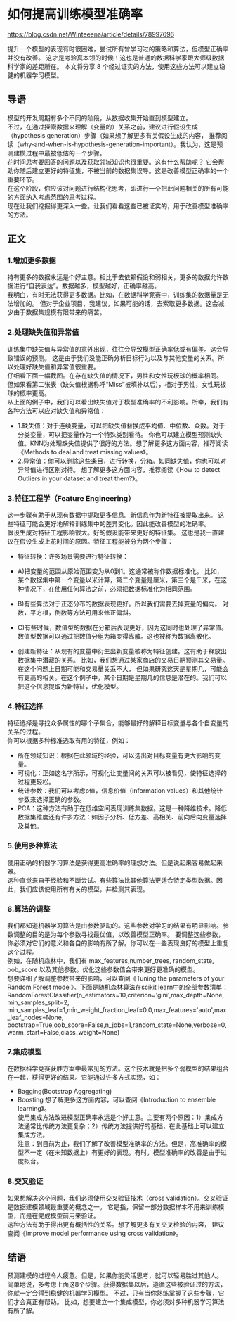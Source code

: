 
# 如何提高训练模型准确率
https://blog.csdn.net/Winteeena/article/details/78997696 <br>

提升一个模型的表现有时很困难，尝试所有曾学习过的策略和算法，但模型正确率并没有改善。
这才是考验真本领的时候！这也是普通的数据科学家跟大师级数据科学家的差距所在。
本文将分享 8 个经过证实的方法，使用这些方法可以建立稳健的机器学习模型。

## 导语
模型的开发周期有多个不同的阶段，从数据收集开始直到模型建立。<br>
不过，在通过探索数据来理解（变量的）关系之前，建议进行假设生成（hypothesis generation）步骤（如果想了解更多有关假设生成的内容，
推荐阅读（why-and-when-is-hypothesis-generation-important）。我认为，这是预测建模过程中最被低估的一个步骤。<br>
花时间思考要回答的问题以及获取领域知识也很重要。这有什么帮助呢？
它会帮助你随后建立更好的特征集，不被当前的数据集误导。这是改善模型正确率的一个重要环节。<br>
在这个阶段，你应该对问题进行结构化思考，即进行一个把此问题相关的所有可能的方面纳入考虑范围的思考过程。<br>
现在让我们挖掘得更深入一些。让我们看看这些已被证实的，用于改善模型准确率的方法。<br>

## 正文
### 1.增加更多数据
持有更多的数据永远是个好主意。相比于去依赖假设和弱相关，更多的数据允许数据进行“自我表达”。数据越多，模型越好，正确率越高。<br>
我明白，有时无法获得更多数据。比如，在数据科学竞赛中，训练集的数据量是无法增加的。
但对于企业项目，我建议，如果可能的话，去索取更多数据。这会减少由于数据集规模有限带来的痛苦。<br>

### 2.处理缺失值和异常值
训练集中缺失值与异常值的意外出现，往往会导致模型正确率低或有偏差。这会导致错误的预测。
这是由于我们没能正确分析目标行为以及与其他变量的关系。所以处理好缺失值和异常值很重要。<br>
仔细看下面一幅截图。在存在缺失值的情况下，男性和女性玩板球的概率相同。
但如果看第二张表（缺失值根据称呼“Miss”被填补以后），相对于男性，女性玩板球的概率更高。<br>
从上面的例子中，我们可以看出缺失值对于模型准确率的不利影响。所幸，我们有各种方法可以应对缺失值和异常值：
* 1.缺失值：对于连续变量，可以把缺失值替换成平均值、中位数、众数。对于分类变量，可以把变量作为一个特殊类别看待。
你也可以建立模型预测缺失值。KNN为处理缺失值提供了很好的方法。想了解更多这方面内容，推荐阅读《Methods to deal and treat missing values》。<br>
* 2.异常值：你可以删除这些条目，进行转换，分箱。如同缺失值，你也可以对异常值进行区别对待。
想了解更多这方面内容，推荐阅读《How to detect Outliers in your dataset and treat them?》。<br>

### 3.特征工程学（Feature Engineering）
这一步骤有助于从现有数据中提取更多信息。新信息作为新特征被提取出来。
这些特征可能会更好地解释训练集中的差异变化。因此能改善模型的准确率。<br>
假设生成对特征工程影响很大。好的假设能带来更好的特征集。
这也是我一直建议在假设生成上花时间的原因。特征工程能被分为两个步骤：<br>

* 特征转换：许多场景需要进行特征转换：
* A)把变量的范围从原始范围变为从0到1。这通常被称作数据标准化。
比如，某个数据集中第一个变量以米计算，第二个变量是厘米，第三个是千米，在这种情况下，在使用任何算法之前，必须把数据标准化为相同范围。<br>
* B)有些算法对于正态分布的数据表现更好。所以我们需要去掉变量的偏向。
对数，平方根，倒数等方法可用来修正偏斜。<br>
* C)有些时候，数值型的数据在分箱后表现更好，因为这同时也处理了异常值。
数值型数据可以通过把数值分组为箱变得离散。这也被称为数据离散化。<br>

* 创建新特征：从现有的变量中衍生出新变量被称为特征创建。这有助于释放出数据集中潜藏的关系。
比如，我们想通过某家商店的交易日期预测其交易量。在这个问题上日期可能和交易量关系不大，
但如果研究这天是星期几，可能会有更高的相关。在这个例子中，某个日期是星期几的信息是潜在的。我们可以把这个信息提取为新特征，优化模型。<br>

### 4.特征选择
特征选择是寻找众多属性的哪个子集合，能够最好的解释目标变量与各个自变量的关系的过程。<br>
你可以根据多种标准选取有用的特征，例如：
* 所在领域知识：根据在此领域的经验，可以选出对目标变量有更大影响的变量。
* 可视化：正如这名字所示，可视化让变量间的关系可以被看见，使特征选择的过程更轻松。
* 统计参数：我们可以考虑p值，信息价值（information values）和其他统计参数来选择正确的参数。
* PCA：这种方法有助于在低维空间表现训练集数据。这是一种降维技术。降低数据集维度还有许多方法：如因子分析、低方差、高相关、前向后向变量选择及其他。

### 5.使用多种算法
使用正确的机器学习算法是获得更高准确率的理想方法。但是说起来容易做起来难。<br>
这种直觉来自于经验和不断尝试。有些算法比其他算法更适合特定类型数据。因此，我们应该使用所有有关的模型，并检测其表现。<br>

### 6.算法的调整
我们都知道机器学习算法是由参数驱动的。这些参数对学习的结果有明显影响。参数调整的目的是为每个参数寻找最优值，以改善模型正确率。
要调整这些参数，你必须对它们的意义和各自的影响有所了解。你可以在一些表现良好的模型上重复这个过程。<br>
例如，在随机森林中，我们有 max_features,number_trees, random_state, oob_score 以及其他参数。优化这些参数值会带来更好更准确的模型。<br>
想要详细了解调整参数带来的影响，可以查阅《Tuning the parameters of your Random Forest model》。下面是随机森林算法在scikit learn中的全部参数清单：<br>
RandomForestClassifier(n_estimators=10,criterion='gini',max_depth=None,min_samples_split=2,
min_samples_leaf=1,min_weight_fraction_leaf=0.0,max_features='auto',max_leaf_nodes=None,
bootstrap=True,oob_score=False,n_jobs=1,random_state=None,verbose=0,warm_start=False,class_weight=None)

### 7.集成模型
在数据科学竞赛获胜方案中最常见的方法。这个技术就是把多个弱模型的结果组合在一起，获得更好的结果。它能通过许多方式实现，如：<br>
* Bagging(Bootstrap Aggregating)
* Boosting
想了解更多这方面内容，可以查阅《Introduction to ensemble learning》。<br>
使用集成方法改进模型正确率永远是个好主意。主要有两个原因：1）集成方法通常比传统方法更复杂；2）传统方法提供好的基础，在此基础上可以建立集成方法。<br>
注意：到目前为止，我们了解了改善模型准确率的方法。但是，高准确率的模型不一定（在未知数据上）有更好的表现。有时，模型准确率的改善是由于过度拟合。<br>

### 8.交叉验证
如果想解决这个问题，我们必须使用交叉验证技术（cross validation）。交叉验证是数据建模领域最重要的概念之一。
它是指，保留一部分数据样本不用来训练模型，而是在完成模型前用来验证。<br>
这种方法有助于得出更有概括性的关系。想了解更多有关交叉检验的内容，
建议查阅《Improve model performance using cross validation》。<br>

## 结语
预测建模的过程令人疲惫。但是，如果你能灵活思考，就可以轻易胜过其他人。
简单地说，多考虑上面这8个步骤。获得数据集以后，遵循这些被验证过的方法，你就一定会得到稳健的机器学习模型。
不过，只有当你熟练掌握了这些步骤，它们才会真正有帮助。
比如，想要建立一个集成模型，你必须对多种机器学习算法有所了解。


